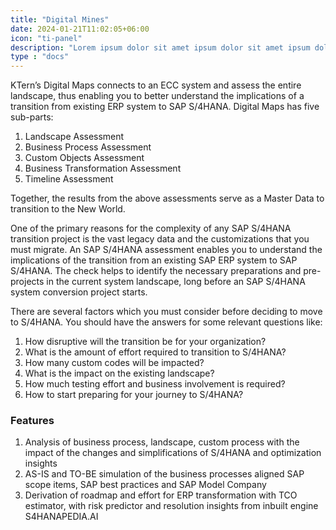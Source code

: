 ```yaml
---
title: "Digital Mines"
date: 2024-01-21T11:02:05+06:00
icon: "ti-panel"
description: "Lorem ipsum dolor sit amet ipsum dolor sit amet ipsum dolor sit amet"
type : "docs"
---
```



KTern’s Digital Maps connects to an ECC system and assess the entire landscape, thus enabling you to better understand the implications of a transition from existing ERP system to SAP S/4HANA. Digital Maps has five sub-parts:



1. Landscape Assessment
2. Business Process Assessment
3. Custom Objects Assessment
4. Business Transformation Assessment
5. Timeline Assessment

Together, the results from the above assessments serve as a Master Data to transition to the New World.

One of the primary reasons for the complexity of any SAP S/4HANA transition project is the vast legacy data and the customizations that you must migrate. An SAP S/4HANA assessment enables you to understand the implications of the transition from an existing SAP ERP system to SAP S/4HANA. The check helps to identify the necessary preparations and pre-projects in the current system landscape, long before an SAP S/4HANA system conversion project starts.

There are several factors which you must consider before deciding to move to S/4HANA. You should have the answers for some relevant questions like:

1. How disruptive will the transition be for your organization?
2. What is the amount of effort required to transition to S/4HANA?
3. How many custom codes will be impacted?
4. What is the impact on the existing landscape?
5. How much testing effort and business involvement is required?
6. How to start preparing for your journey to S/4HANA?

### Features

1. Analysis of business process, landscape, custom process with the impact of the changes and simplifications of S/4HANA and optimization insights
2. AS-IS and TO-BE simulation of the business processes aligned SAP scope items, SAP best practices and SAP Model Company
3. Derivation of roadmap and effort for ERP transformation with TCO estimator, with risk predictor and resolution insights from inbuilt engine S4HANAPEDIA.AI
